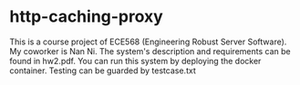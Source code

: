 # http-caching-proxy
This is a course project of ECE568 (Engineering Robust Server Software). My coworker is Nan Ni.
The system's description and requirements can be found in hw2.pdf.
You can run this system by deploying the docker container. Testing can be guarded by testcase.txt
